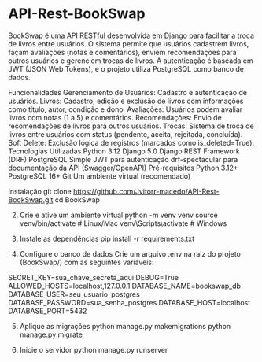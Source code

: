 # API-Rest-BookSwap

BookSwap é uma API RESTful desenvolvida em Django para facilitar a troca de livros entre usuários. O sistema permite que usuários cadastrem livros, façam avaliações (notas e comentários), enviem recomendações para outros usuários e gerenciem trocas de livros. A autenticação é baseada em JWT (JSON Web Tokens), e o projeto utiliza PostgreSQL como banco de dados.

Funcionalidades
Gerenciamento de Usuários: Cadastro e autenticação de usuários.
Livros: Cadastro, edição e exclusão de livros com informações como título, autor, condição e dono.
Avaliações: Usuários podem avaliar livros com notas (1 a 5) e comentários.
Recomendações: Envio de recomendações de livros para outros usuários.
Trocas: Sistema de troca de livros entre usuários com status (pendente, aceita, rejeitada, concluída).
Soft Delete: Exclusão lógica de registros (marcados como is_deleted=True).
Tecnologias Utilizadas
Python 3.12
Django 5.0
Django REST Framework (DRF)
PostgreSQL
Simple JWT para autenticação
drf-spectacular para documentação da API (Swagger/OpenAPI)
Pré-requisitos
Python 3.12+
PostgreSQL 16+
Git
Um ambiente virtual (recomendado)

Instalação
git clone https://github.com/Jvitorr-macedo/API-Rest-BookSwap.git
cd BookSwap

2. Crie e ative um ambiente virtual
python -m venv venv
source venv/bin/activate  # Linux/Mac
venv\Scripts\activate     # Windows

3. Instale as dependências
pip install -r requirements.txt

4. Configure o banco de dados
Crie um arquivo .env na raiz do projeto (BookSwap/) com as seguintes variáveis:

SECRET_KEY=sua_chave_secreta_aqui
DEBUG=True
ALLOWED_HOSTS=localhost,127.0.0.1
DATABASE_NAME=bookswap_db
DATABASE_USER=seu_usuario_postgres
DATABASE_PASSWORD=sua_senha_postgres
DATABASE_HOST=localhost
DATABASE_PORT=5432

5. Aplique as migrações
python manage.py makemigrations
python manage.py migrate

6. Inicie o servidor
python manage.py runserver
